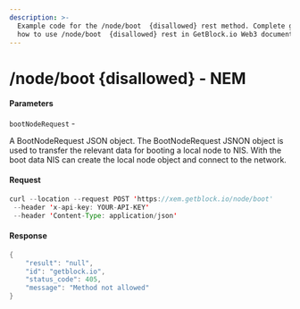 ```yaml
---
description: >-
  Example code for the /node/boot  {disallowed} rest method. Сomplete guide on
  how to use /node/boot  {disallowed} rest in GetBlock.io Web3 documentation.
---
```


# /node/boot {disallowed} - NEM

#### Parameters

`bootNodeRequest` -

A BootNodeRequest JSON object. The BootNodeRequest JSNON object is used to transfer the relevant data for booting a local node to NIS. With the boot data NIS can create the local node object and connect to the network.

#### Request

```java
curl --location --request POST 'https://xem.getblock.io/node/boot' 
 --header 'x-api-key: YOUR-API-KEY' 
 --header 'Content-Type: application/json'
```

#### Response

```java
{
    "result": "null",
    "id": "getblock.io",
    "status_code": 405,
    "message": "Method not allowed"
}
```
